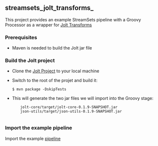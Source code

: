 ## streamsets_jolt_transforms_

This project provides an example StreamSets pipeline with a Groovy Processor as a wrapper for [Jolt Transforms](https://github.com/bazaarvoice/jolt)


### Prerequisites

- Maven is needed to build the Jolt jar file

### Build the Jolt project

- Clone the [Jolt Project](https://github.com/bazaarvoice/jolt) to your local machine

- Switch to the root of the projet and build it:

	<code>$ mvn package -DskipTests</code>
	
- This will generate the two jar files we will import into the Groovy stage:
 ```
		jolt-core/target/jolt-core-0.1.9-SNAPSHOT.jar
		json-utils/target/json-utils-0.1.9-SNAPSHOT.jar
	
```

### Import the example pipeline

Import the example [pipeline](/pipelines)